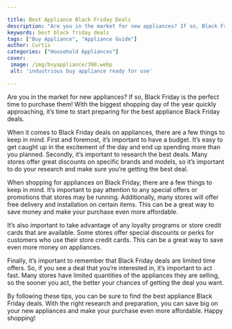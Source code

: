 ```yaml
---

title: Best Appliance Black Friday Deals
description: "Are you in the market for new appliances? If so, Black Friday is the perfect time to purchase them! With the biggest shopping day ...learn more about it now"
keywords: best black friday deals
tags: ["Buy Appliance", "Appliance Guide"]
author: Curtis
categories: ["Household Appliances"]
cover: 
 image: /img/buyappliance/398.webp
 alt: 'industrious buy appliance ready for use'

---
```


Are you in the market for new appliances? If so, Black Friday is the perfect time to purchase them! With the biggest shopping day of the year quickly approaching, it’s time to start preparing for the best appliance Black Friday deals.

When it comes to Black Friday deals on appliances, there are a few things to keep in mind. First and foremost, it’s important to have a budget. It’s easy to get caught up in the excitement of the day and end up spending more than you planned. Secondly, it’s important to research the best deals. Many stores offer great discounts on specific brands and models, so it’s important to do your research and make sure you’re getting the best deal.

When shopping for appliances on Black Friday, there are a few things to keep in mind. It’s important to pay attention to any special offers or promotions that stores may be running. Additionally, many stores will offer free delivery and installation on certain items. This can be a great way to save money and make your purchase even more affordable.

It’s also important to take advantage of any loyalty programs or store credit cards that are available. Some stores offer special discounts or perks for customers who use their store credit cards. This can be a great way to save even more money on appliances.

Finally, it’s important to remember that Black Friday deals are limited time offers. So, if you see a deal that you’re interested in, it’s important to act fast. Many stores have limited quantities of the appliances they are selling, so the sooner you act, the better your chances of getting the deal you want.

By following these tips, you can be sure to find the best appliance Black Friday deals. With the right research and preparation, you can save big on your new appliances and make your purchase even more affordable. Happy shopping!
